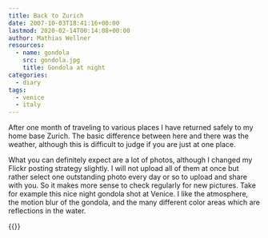 ```yaml
---
title: Back to Zurich
date: 2007-10-03T18:41:16+00:00
lastmod: 2020-02-14T00:14:08+00:00
author: Mathias Wellner
resources:
  - name: gondola
    src: gondola.jpg
    title: Gondola at night
categories:
  - diary
tags:
  - venice
  - italy
---
```

After one month of traveling to various places I have returned safely to my home base Zurich. The basic difference between here and there was the weather, although this is difficult to judge if you are just at one place.
<!--more-->

What you can definitely expect are a lot of photos, although I changed my Flickr posting strategy slightly. I will not upload all of them at once but rather select one outstanding photo every day or so to upload and share with you. So it makes more sense to check regularly for new pictures. Take for example this nice night gondola shot at Venice. I like the atmosphere, the motion blur of the gondola, and the many different color areas which are reflections in the water.

{{<responsive-image name="gondola">}}
